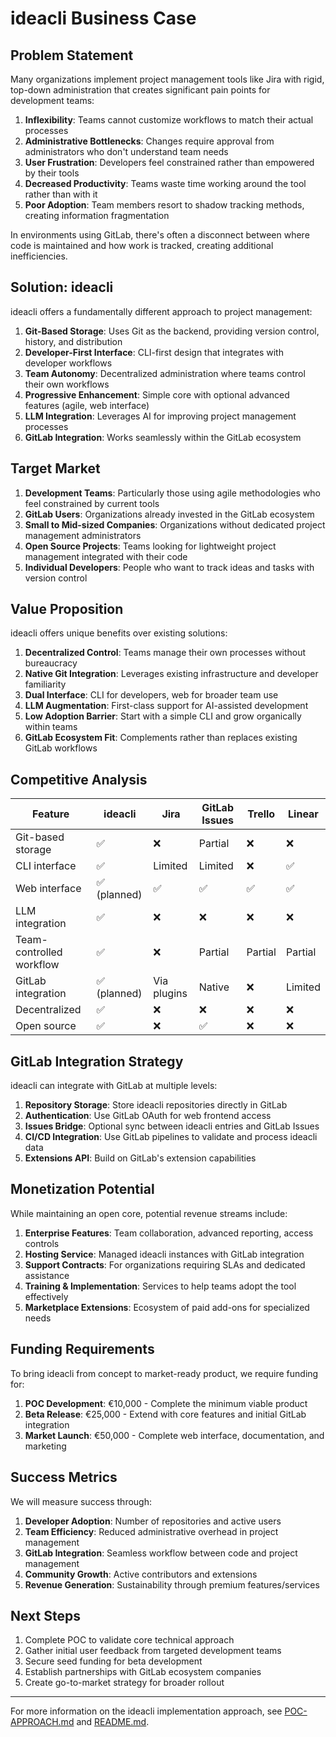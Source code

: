 # ideacli Business Case

## Problem Statement

Many organizations implement project management tools like Jira with rigid, top-down administration that creates significant pain points for development teams:

1. **Inflexibility**: Teams cannot customize workflows to match their actual processes
2. **Administrative Bottlenecks**: Changes require approval from administrators who don't understand team needs
3. **User Frustration**: Developers feel constrained rather than empowered by their tools
4. **Decreased Productivity**: Teams waste time working around the tool rather than with it
5. **Poor Adoption**: Team members resort to shadow tracking methods, creating information fragmentation

In environments using GitLab, there's often a disconnect between where code is maintained and how work is tracked, creating additional inefficiencies.

## Solution: ideacli

ideacli offers a fundamentally different approach to project management:

1. **Git-Based Storage**: Uses Git as the backend, providing version control, history, and distribution
2. **Developer-First Interface**: CLI-first design that integrates with developer workflows
3. **Team Autonomy**: Decentralized administration where teams control their own workflows
4. **Progressive Enhancement**: Simple core with optional advanced features (agile, web interface)
5. **LLM Integration**: Leverages AI for improving project management processes
6. **GitLab Integration**: Works seamlessly within the GitLab ecosystem

## Target Market

1. **Development Teams**: Particularly those using agile methodologies who feel constrained by current tools
2. **GitLab Users**: Organizations already invested in the GitLab ecosystem
3. **Small to Mid-sized Companies**: Organizations without dedicated project management administrators
4. **Open Source Projects**: Teams looking for lightweight project management integrated with their code
5. **Individual Developers**: People who want to track ideas and tasks with version control

## Value Proposition

ideacli offers unique benefits over existing solutions:

1. **Decentralized Control**: Teams manage their own processes without bureaucracy
2. **Native Git Integration**: Leverages existing infrastructure and developer familiarity
3. **Dual Interface**: CLI for developers, web for broader team use
4. **LLM Augmentation**: First-class support for AI-assisted development
5. **Low Adoption Barrier**: Start with a simple CLI and grow organically within teams
6. **GitLab Ecosystem Fit**: Complements rather than replaces existing GitLab workflows

## Competitive Analysis

| Feature | ideacli | Jira | GitLab Issues | Trello | Linear |
|---------|---------|------|---------------|--------|--------|
| Git-based storage | ✅ | ❌ | Partial | ❌ | ❌ |
| CLI interface | ✅ | Limited | Limited | ❌ | ✅ |
| Web interface | ✅ (planned) | ✅ | ✅ | ✅ | ✅ |
| LLM integration | ✅ | ❌ | ❌ | ❌ | ❌ |
| Team-controlled workflow | ✅ | ❌ | Partial | Partial | Partial |
| GitLab integration | ✅ (planned) | Via plugins | Native | ❌ | Limited |
| Decentralized | ✅ | ❌ | ❌ | ❌ | ❌ |
| Open source | ✅ | ❌ | ✅ | ❌ | ❌ |

## GitLab Integration Strategy

ideacli can integrate with GitLab at multiple levels:

1. **Repository Storage**: Store ideacli repositories directly in GitLab
2. **Authentication**: Use GitLab OAuth for web frontend access
3. **Issues Bridge**: Optional sync between ideacli entries and GitLab Issues
4. **CI/CD Integration**: Use GitLab pipelines to validate and process ideacli data
5. **Extensions API**: Build on GitLab's extension capabilities

## Monetization Potential

While maintaining an open core, potential revenue streams include:

1. **Enterprise Features**: Team collaboration, advanced reporting, access controls
2. **Hosting Service**: Managed ideacli instances with GitLab integration
3. **Support Contracts**: For organizations requiring SLAs and dedicated assistance
4. **Training & Implementation**: Services to help teams adopt the tool effectively
5. **Marketplace Extensions**: Ecosystem of paid add-ons for specialized needs

## Funding Requirements

To bring ideacli from concept to market-ready product, we require funding for:

1. **POC Development**: €10,000 - Complete the minimum viable product
2. **Beta Release**: €25,000 - Extend with core features and initial GitLab integration
3. **Market Launch**: €50,000 - Complete web interface, documentation, and marketing

## Success Metrics

We will measure success through:

1. **Developer Adoption**: Number of repositories and active users
2. **Team Efficiency**: Reduced administrative overhead in project management
3. **GitLab Integration**: Seamless workflow between code and project management
4. **Community Growth**: Active contributors and extensions
5. **Revenue Generation**: Sustainability through premium features/services

## Next Steps

1. Complete POC to validate core technical approach
2. Gather initial user feedback from targeted development teams
3. Secure seed funding for beta development
4. Establish partnerships with GitLab ecosystem companies
5. Create go-to-market strategy for broader rollout

---

For more information on the ideacli implementation approach, see [POC-APPROACH.md](POC-APPROACH.md) and [README.md](README.md).
